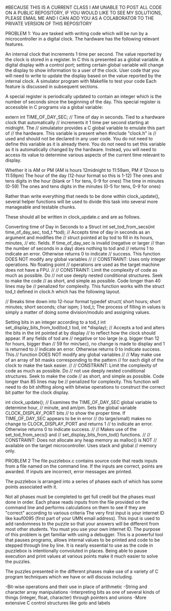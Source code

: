 #BECAUSE THIS IS A CURRENT CLASS I AM UNABLE TO POST ALL CODE ON A PUBLIC REPOSITORY, IF YOU WOULD LIKE TO SEE MY SOLUTIONS, PLEASE EMAIL ME AND I CAN ADD YOU AS A COLABORATOR TO THE PRIVATE VERSION OF THIS REPOSITORY

PROBLEM 1:
You are tasked with writing code which will be run by a microcontroller in a digital clock. The hardware has the following relevant features.

An internal clock that increments 1 time per second. The value reported by the clock is stored in a register. In C this is presented as a global variable.
A digital display with a control port; setting certain global variable will change the display to show information to a user of the clock.
User code that you will need to write to update the display based on the value reported by the internal clock.
A simulator program with Makefile to test your code
Each feature is discussed in subsequent sections.

A special register is periodically updated to contain an integer which is the number of seconds since the beginning of the day. This special register is accessible in C programs via a global variable:

extern int TIME_OF_DAY_SEC;
// Time of day in seconds. Tied to a hardware clock that automatically
// increments it 1 time per second starting at midnight. The
// simulatator provides a C global variable to emulate this part of
// the hardware. This variable is present when #include "clock.h" is
// used and should not be declared in any user code.
You do not need to define this variable as it is already there. You do not need to set this variable as it is automatically changed by the hardware. Instead, you will need to access its value to determine various aspects of the current time relevant to display.

Whether it is AM or PM (AM is hours 12midnight to 11:59am, PM if 12noon to 11:59pm)
The hour of the day (12-hour format so this is 1-12)
The ones and tens digits in the hour (blank or 1 for tens, 0-9 for ones)
The time in minutes (0-59)
The ones and tens digits in the minutes (0-5 for tens, 0-9 for ones)

Rather than write everything that needs to be done within clock_update(), several helper functions will be used to divide this task into several more manageable and testable chunks.

These should all be written in clock_update.c and are as follows.

Converting time of Day in Seconds to a Struct
int set_tod_from_secs(int time_of_day_sec, tod_t *tod);
// Accepts time of day in seconds as an argument and modifies the
// struct pointed at by tod to fill in its hours, minutes,
// etc. fields.  If time_of_day_sec is invalid (negative or larger
// than the number of seconds in a day) does nothing to tod and
// returns 1 to indicate an error. Otherwise returns 0 to indicate
// success. This function DOES NOT modify any global variables
//
// CONSTRAINT: Uses only integer operations. No floating point
// operations are used as the target machine does not have a FPU.
// 
// CONSTRAINT: Limit the complexity of code as much as possible. Do
// not use deeply nested conditional structures. Seek to make the code
// as short, and simple as possible. Code longer than 40 lines may be
// penalized for complexity.
This function works with the struct tod_t defined in clock.h which has the following layout.

// Breaks time down into 12-hour format
typedef struct{
  short hours;
  short minutes;
  short seconds;
  char ispm;
} tod_t;
The process of filling in values is simply a matter of doing some division/modulo and assigning values.

Setting bits in an integer according to a tod_t
int set_display_bits_from_tod(tod_t tod, int *display);
// Accepts a tod and alters the bits in the int pointed at by display
// to reflect how the clock should appear. If any fields of tod are
// negative or too large (e.g. bigger than 12 for hours, bigger than
// 59 for min/sec), no change is made to display and 1 is returned to
// indicate an error. Otherwise returns 0 to indicate success. This
// function DOES NOT modify any global variables
//
// May make use of an array of bit masks corresponding to the pattern
// for each digit of the clock to make the task easier.
// 
// CONSTRAINT: Limit the complexity of code as much as possible. Do
// not use deeply nested conditional structures. Seek to make the code
// as short, and simple as possible. Code longer than 85 lines may be
// penalized for complexity.
This function will need to do bit shifting along with bitwise operations to construct the correct bit patter for the clock display.

int clock_update();
// Examines the TIME_OF_DAY_SEC global variable to determine hour,
// minute, and am/pm.  Sets the global variable CLOCK_DISPLAY_PORT bits
// to show the proper time.  If TIME_OF_DAY_SEC appears to be in error
// (to large/small) makes no change to CLOCK_DISPLAY_PORT and returns 1
// to indicate an error. Otherwise returns 0 to indicate success.
//
// Makes use of the set_tod_from_secs() and
// set_display_bits_from_tod() functions.
// 
// CONSTRAINT: Does not allocate any heap memory as malloc() is NOT
// available on the target microcontroller.  Uses stack and global
// memory only.

PROBLEM 2
The file puzzlebox.c contains source code that reads inputs from a file named on the command line. If the inputs are correct, points are awarded. If inputs are incorrect, error messages are printed.

The puzzlebox is arranged into a series of phases each of which has some points associated with it.

Not all phases must be completed to get full credit but the phases must done in order.
Each phase reads inputs from the file provided on the command line and performs calculations on them to see if they are "correct" according to various criteria
The very first input is your internet ID like kauf0095 (first part of your UMN email address). This input is used to add randomness to the puzzle so that your answers will be different from most other students. You must you use your own internet ID.
The purpose of this problem is get familiar with using a debugger. This is a powerful tool that pauses programs, allows internal values to be printed and code to be stepped through line by line. It is nearly essential to use as the code in puzzlebox is intentionally convoluted in places. Being able to pause execution and print values at various points make it much easier to solve the puzzles.

The puzzles presented in the different phases make use of a variety of C program techniques which we have or will discuss including.

-Bit-wise operations and their use in place of arithmetic
-String and character array manipulations
-Interpreting bits as one of several kinds of things (integer, float, character) through pointers and unions
-More extensive C control structures like goto and labels
